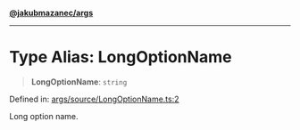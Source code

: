 [**@jakubmazanec/args**](../README.md)

---

# Type Alias: LongOptionName

> **LongOptionName**: `string`

Defined in:
[args/source/LongOptionName.ts:2](https://github.com/jakubmazanec/tools/blob/dd3219e5c9e39fb2c6c2fa06c4f20acd2118ac84/packages/args/source/LongOptionName.ts#L2)

Long option name.
